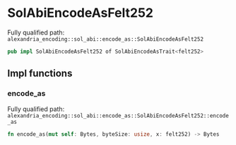 # SolAbiEncodeAsFelt252

Fully qualified path: `alexandria_encoding::sol_abi::encode_as::SolAbiEncodeAsFelt252`

```rust
pub impl SolAbiEncodeAsFelt252 of SolAbiEncodeAsTrait<felt252>
```

## Impl functions

### encode_as

Fully qualified path: `alexandria_encoding::sol_abi::encode_as::SolAbiEncodeAsFelt252::encode_as`

```rust
fn encode_as(mut self: Bytes, byteSize: usize, x: felt252) -> Bytes
```


